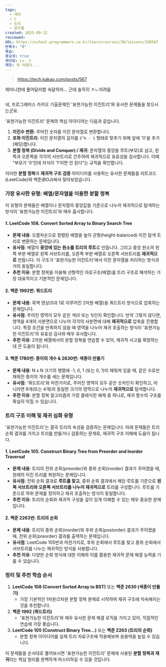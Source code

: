 ```yaml
---
tags:
  - 재귀
  - C
  - 트리
  - 문자열
created: 2025-09-12
reviewed:
URL: https://school.programmers.co.kr/learn/courses/30/lessons/150367
반복수: "0"
복습:
중요성: true
레이팅: Lv. 3
메모: 하 어렵다...
---
```

> https://tech.kakao.com/posts/567

재미니한테 풀어달라함 숙달하자... 근데 솔직히 ㅈㄴ어려움
```
```

네, 프로그래머스 카카오 기출문제인 '표현가능한 이진트리'와 유사한 문제들을 찾으시는군요.

'표현가능한 이진트리' 문제의 핵심 아이디어는 다음과 같습니다.

1.  **이진수 변환:** 주어진 숫자를 이진 문자열로 변환합니다.
2.  **포화 이진트리**: 이진 문자열의 길이를 `2^k - 1` 형태로 맞추기 위해 앞에 '0'을 추가(패딩)합니다.
3.  **분할 정복 (Divide and Conquer) / 재귀**: 문자열의 중앙을 루트(부모)로 삼고, 왼쪽과 오른쪽을 각각의 서브트리로 간주하여 재귀적으로 유효성을 검사합니다. 이때 "부모가 '0'인데 자식이 '1'이면 안 된다"는 규칙을 확인합니다.

이러한 **분할 정복**과 **재귀적 구조 검증** 아이디어를 사용하는 유사한 문제들을 리트코드(LeetCode)와 백준(BOJ)에서 찾아보았습니다.

### 가장 유사한 유형: 배열/문자열을 이용한 분할 정복

이 유형의 문제들은 배열이나 문자열의 중앙값을 기준으로 나누어 재귀적으로 탐색하는 방식이 '표현가능한 이진트리'와 매우 흡사합니다.

#### 1. LeetCode 108. Convert Sorted Array to Binary Search Tree
*   **문제 내용**: 오름차순으로 정렬된 배열을 높이 균형(height-balanced) 이진 탐색 트리로 변환하는 문제입니다.
*   **유사점**: 배열의 **중앙에 있는 원소를 트리의 루트**로 만듭니다. 그리고 중앙 원소의 왼쪽 부분 배열로 왼쪽 서브트리를, 오른쪽 부분 배열로 오른쪽 서브트리를 **재귀적으로** 만듭니다. 이 구조가 '표현가능한 이진트리'에서 이진 문자열을 처리하는 방식과 거의 동일합니다.
*   **추천 이유**: 분할 정복을 이용해 선형적인 자료구조(배열)를 트리 구조로 해석하는 가장 대표적이고 기본적인 문제입니다.

#### 2. 백준 1992번: 쿼드트리
*   **문제 내용**: 흑백 영상(0과 1로 이루어진 2차원 배열)을 쿼드트리 방식으로 압축하는 문제입니다.
*   **유사점**: 주어진 영역이 모두 같은 색(0 또는 1)인지 확인합니다. 만약 그렇지 않다면, 영역을 4개의 사분면으로 나누어 각각의 사분면에 대해 **재귀적으로** 압축을 진행합니다. 특정 조건을 만족하지 않을 때 영역을 나누어 재귀 호출하는 방식이 '표현가능한 이진트리'의 유효성 검사와 매우 유사합니다.
*   **추천 이유**: 2차원 배열에서의 분할 정복을 연습할 수 있어, 재귀적 사고를 확장하는 데 큰 도움이 됩니다.

#### 3. 백준 1780번: 종이의 개수 & 2630번: 색종이 만들기
*   **문제 내용**: N x N 크기의 행렬에 -1, 0, 1 (또는 0, 1)이 채워져 있을 때, 같은 수로만 채워진 종이의 개수를 세는 문제입니다.
*   **유사점**: '쿼드트리'와 마찬가지로, 주어진 영역이 모두 같은 숫자인지 확인하고, 아니라면 9개(또는 4개)의 동일한 크기의 영역으로 나누어 **재귀적으로** 탐색합니다.
*   **추천 이유**: 분할 정복 알고리즘의 가장 클래식한 예제 중 하나로, 재귀 함수의 구조를 확실히 익힐 수 있습니다.

### 트리 구조 이해 및 재귀 심화 유형

'표현가능한 이진트리'는 결국 트리의 속성을 검증하는 문제입니다. 아래 문제들은 트리 순회 결과를 가지고 트리를 만들거나 검증하는 문제로, 재귀적 구조 이해에 도움이 됩니다.

#### 1. LeetCode 105. Construct Binary Tree from Preorder and Inorder Traversal
*   **문제 내용**: 트리의 전위 순회(preorder)와 중위 순회(inorder) 결과가 주어졌을 때, 원래의 이진 트리를 복원하는 문제입니다.
*   **유사점**: 전위 순회 결과로 **루트를 찾고**, 중위 순회 결과에서 해당 루트를 기준으로 **왼쪽 서브트리와 오른쪽 서브트리를 나누어 재귀적으로** 트리를 구성합니다. 루트를 기준으로 하위 문제를 정의하고 재귀 호출하는 방식이 동일합니다.
*   **추천 이유**: 트리의 순회와 재귀적 구성을 깊이 있게 이해할 수 있는 매우 중요한 문제입니다.

#### 2. 백준 2263번: 트리의 순회
*   **문제 내용**: 트리의 중위 순회(inorder)와 후위 순회(postorder) 결과가 주어졌을 때, 전위 순회(preorder) 결과를 출력하는 문제입니다.
*   **유사점**: LeetCode 105번과 마찬가지로, 후위 순회에서 루트를 찾고 중위 순회에서 서브트리를 나누는 재귀적인 방식을 사용합니다.
*   **추천 이유**: 다양한 순회 방식에 대한 이해와 이를 활용한 재귀적 문제 해결 능력을 기를 수 있습니다.

### 정리 및 추천 학습 순서

1.  **LeetCode 108 (Convert Sorted Array to BST)** 또는 **백준 2630 (색종이 만들기)**
    *   가장 기본적인 1차원/2차원 분할 정복 문제로 시작하여 재귀 구조에 익숙해지는 것을 추천합니다.
2.  **백준 1992 (쿼드트리)**
    *   '표현가능한 이진트리'와 매우 유사한 문제 해결 로직을 가지고 있어, 직접적인 연습에 가장 좋습니다.
3.  **LeetCode 105 (Construct Binary Tree...)** 또는 **백준 2263 (트리의 순회)**
    *   분할 정복 아이디어를 실제 트리 자료구조에 적용해보며 응용력을 높일 수 있습니다.

이 문제들을 순서대로 풀어보시면 '표현가능한 이진트리' 문제에 사용된 **분할 정복과 재귀**라는 핵심 원리를 완벽하게 마스터하실 수 있을 것입니다.